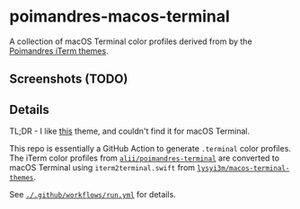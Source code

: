 # poimandres-macos-terminal

A collection of macOS Terminal color profiles derived from by the <a href="https://github.com/alii/poimandres-terminal">Poimandres iTerm themes</a>.

## Screenshots (TODO)

## Details

TL;DR - I like [this](https://marketplace.visualstudio.com/items?itemName=pmndrs.pmndrs) theme, and couldn't find it for macOS Terminal.

This repo is essentially a GitHub Action to generate `.terminal` color profiles.
The iTerm color profiles from [`alii/poimandres-terminal`](https://github.com/alii/poimandres-terminal)
are converted to macOS Terminal using `iterm2terminal.swift` from
[`lysyi3m/macos-terminal-themes`](https://github.com/lysyi3m/macos-terminal-themes).

See [`./.github/workflows/run.yml`](./.github/workflows/run.yml) for details.
